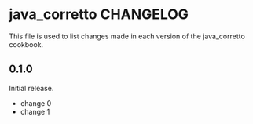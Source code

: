 # java_corretto CHANGELOG

This file is used to list changes made in each version of the java_corretto cookbook.

## 0.1.0

Initial release.

- change 0
- change 1
